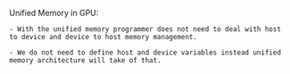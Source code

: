 Unified Memory in GPU:

    - With the unified memory programmer does not need to deal with host to device and device to host memory management. 

    - We do not need to define host and device variables instead unified memory architecture will take of that. 

 
